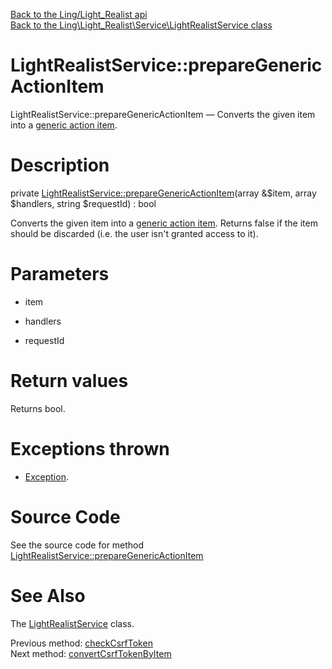 [Back to the Ling/Light_Realist api](https://github.com/lingtalfi/Light_Realist/blob/master/doc/api/Ling/Light_Realist.md)<br>
[Back to the Ling\Light_Realist\Service\LightRealistService class](https://github.com/lingtalfi/Light_Realist/blob/master/doc/api/Ling/Light_Realist/Service/LightRealistService.md)


LightRealistService::prepareGenericActionItem
================



LightRealistService::prepareGenericActionItem — Converts the given item into a [generic action item](https://github.com/lingtalfi/Light_Realist/blob/master/doc/pages/generic-action-item.md).




Description
================


private [LightRealistService::prepareGenericActionItem](https://github.com/lingtalfi/Light_Realist/blob/master/doc/api/Ling/Light_Realist/Service/LightRealistService/prepareGenericActionItem.md)(array &$item, array $handlers, string $requestId) : bool




Converts the given item into a [generic action item](https://github.com/lingtalfi/Light_Realist/blob/master/doc/pages/generic-action-item.md).
Returns false if the item should be discarded (i.e. the user isn't granted access to it).




Parameters
================


- item

    

- handlers

    

- requestId

    


Return values
================

Returns bool.


Exceptions thrown
================

- [Exception](http://php.net/manual/en/class.exception.php).&nbsp;







Source Code
===========
See the source code for method [LightRealistService::prepareGenericActionItem](https://github.com/lingtalfi/Light_Realist/blob/master/Service/LightRealistService.php#L905-L917)


See Also
================

The [LightRealistService](https://github.com/lingtalfi/Light_Realist/blob/master/doc/api/Ling/Light_Realist/Service/LightRealistService.md) class.

Previous method: [checkCsrfToken](https://github.com/lingtalfi/Light_Realist/blob/master/doc/api/Ling/Light_Realist/Service/LightRealistService/checkCsrfToken.md)<br>Next method: [convertCsrfTokenByItem](https://github.com/lingtalfi/Light_Realist/blob/master/doc/api/Ling/Light_Realist/Service/LightRealistService/convertCsrfTokenByItem.md)<br>

